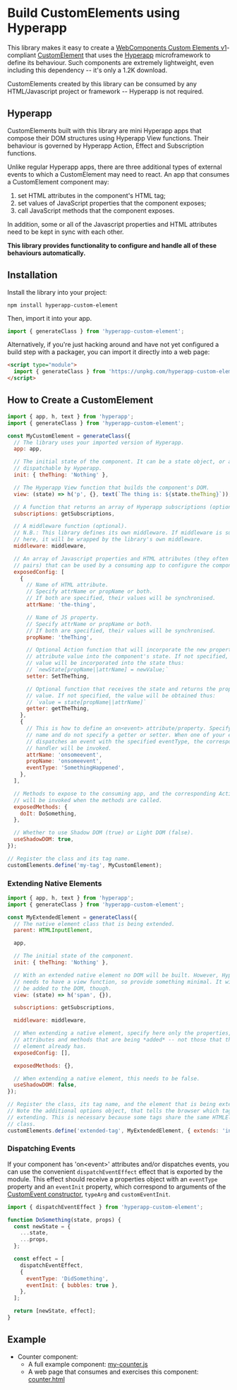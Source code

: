 # Build CustomElements using Hyperapp

This library makes it easy to create a
[WebComponents Custom Elements v1](https://html.spec.whatwg.org/multipage/custom-elements.html#custom-elements)-compliant
[CustomElement](https://developers.google.com/web/fundamentals/web-components/customelements)
that uses the [Hyperapp](https://github.com/jorgebucaran/hyperapp)
microframework to define its behaviour. Such components are extremely
lightweight, even including this dependency -- it's only a 1.2K download.

CustomElements created by this library can be consumed by any HTML/Javascript
project or framework -- Hyperapp is not required.

## Hyperapp

CustomElements built with this library are mini Hyperapp apps that compose their
DOM structures using Hyperapp View functions. Their behaviour is governed by
Hyperapp Action, Effect and Subscription functions.

Unlike regular Hyperapp apps, there are three additional types of external
events to which a CustomElement may need to react. An app that consumes a
CustomElement component may:

1. set HTML attributes in the component's HTML tag;
2. set values of JavaScript properties that the component exposes;
3. call JavaScript methods that the component exposes.

In addition, some or all of the Javascript properties and HTML attributes need
to be kept in sync with each other.

**This library provides functionality to configure and handle all of these
behaviours automatically.**

## Installation

Install the library into your project:

```
npm install hyperapp-custom-element
```

Then, import it into your app.

```javascript
import { generateClass } from 'hyperapp-custom-element';
```

Alternatively, if you're just hacking around and have not yet configured a build
step with a packager, you can import it directly into a web page:

```html
<script type="module">
  import { generateClass } from 'https://unpkg.com/hyperapp-custom-element';
</script>
```

## How to Create a CustomElement

```javascript
import { app, h, text } from 'hyperapp';
import { generateClass } from 'hyperapp-custom-element';

const MyCustomElement = generateClass({
  // The library uses your imported version of Hyperapp.
  app: app,

  // The initial state of the component. It can be a state object, or anything
  // dispatchable by Hyperapp.
  init: { theThing: 'Nothing' },

  // The Hyperapp View function that builds the component's DOM.
  view: (state) => h('p', {}, text(`The thing is: ${state.theThing}`)),

  // A function that returns an array of Hyperapp subscriptions (optional).
  subscriptions: getSubscriptions,

  // A middleware function (optional).
  // N.B.: This library defines its own middleware. If middleware is supplied
  // here, it will be wrapped by the library's own middleware.
  middleware: middleware,

  // An array of Javascript properties and HTML attributes (they often come in
  // pairs) that can be used by a consuming app to configure the component.
  exposedConfig: [
    {
      // Name of HTML attribute.
      // Specify attrName or propName or both.
      // If both are specified, their values will be synchronised.
      attrName: 'the-thing',

      // Name of JS property.
      // Specify attrName or propName or both.
      // If both are specified, their values will be synchronised.
      propName: 'theThing',

      // Optional Action function that will incorporate the new property or
      // attribute value into the component's state. If not specified, the
      // value will be incorporated into the state thus:
      // `newState[propName||attrName] = newValue;`
      setter: SetTheThing,

      // Optional function that receives the state and returns the property
      // value. If not specified, the value will be obtained thus:
      // `value = state[propName||attrName]`
      getter: getTheThing,
    },
    {
      // This is how to define an on<event> attribute/property. Specify an event
      // name and do not specify a getter or setter. When one of your effects
      // dispatches an event with the specified eventType, the corresponding
      // handler will be invoked.
      attrName: 'onsomeevent',
      propName: 'onsomeevent',
      eventType: 'SomethingHappened',
    },
  ],

  // Methods to expose to the consuming app, and the corresponding Actions that
  // will be invoked when the methods are called.
  exposedMethods: {
    doIt: DoSomething,
  },

  // Whether to use Shadow DOM (true) or Light DOM (false).
  useShadowDOM: true,
});

// Register the class and its tag name.
customElements.define('my-tag', MyCustomElement);
```

### Extending Native Elements

```javascript
import { app, h, text } from 'hyperapp';
import { generateClass } from 'hyperapp-custom-element';

const MyExtendedElement = generateClass({
  // The native element class that is being extended.
  parent: HTMLInputElement,

  app,

  // The initial state of the component.
  init: { theThing: 'Nothing' },

  // With an extended native element no DOM will be built. However, Hyperapp
  // needs to have a view function, so provide something minimal. It will not
  // be added to the DOM, though.
  view: (state) => h('span', {}),

  subscriptions: getSubscriptions,

  middleware: middleware,

  // When extending a native element, specify here only the properties,
  // attributes and methods that are being *added* -- not those that the native
  // element already has.
  exposedConfig: [],

  exposedMethods: {},

  // When extending a native element, this needs to be false.
  useShadowDOM: false,
});

// Register the class, its tag name, and the element that is being extended.
// Note the additional options object, that tells the browser which tag we are
// extending. This is necessary because some tags share the same HTMLElement
// class.
customElements.define('extended-tag', MyExtendedElement, { extends: 'input' });
```

### Dispatching Events

If your component has 'on\<event\>' attributes and/or dispatches events, you can
use the convenient `dispatchEventEffect` effect that is exported by the module.
This effect should receive a properties object with an `eventType` property and
an `eventInit` property, which correspond to arguments of the [CustomEvent
constructor](https://developer.mozilla.org/en-US/docs/Web/API/CustomEvent/CustomEvent),
`typeArg` and `customEventInit`.

```javascript
import { dispatchEventEffect } from 'hyperapp-custom-element';

function DoSomething(state, props) {
  const newState = {
    ...state,
    ...props,
  };

  const effect = [
    dispatchEventEffect,
    {
      eventType: 'DidSomething',
      eventInit: { bubbles: true },
    },
  ];

  return [newState, effect];
}
```

## Example

- Counter component:
  - A full example component: [my-counter.js](./examples/counter/my-counter.js)
  - A web page that consumes and exercises this component:
    [counter.html](./examples/counter/counter.html)
